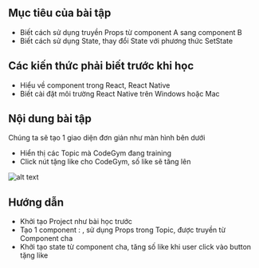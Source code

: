 ## Mục tiêu của bài tập
- Biết cách sử dụng truyền Props từ component A sang component B
- Biết cách sử dụng State, thay đổi State với phương thức SetState

## Các kiến thức phải biết trước khi học
- Hiểu về component trong React, React Native
- Biết cài đặt môi trường React Native trên Windows hoặc Mac

## Nội dung bài tập
Chúng ta sẽ tạo 1 giao diện đơn giản như màn hình bên dưới
- Hiển thị các Topic mà CodeGym đang training
- Click nút tặng like cho CodeGym, số like sẽ tăng lên

![alt text](https://github.com/adam-p/markdown-here/raw/master/images/StateAndProps.png "state and props")

## Hướng dẫn
- Khởi tạo Project như bài học trước
- Tạo 1 component : <Topic />, sử dụng Props trong Topic, được truyền từ Component cha
- Khởi tạo state từ component cha, tăng số like khi user click vào button tặng like